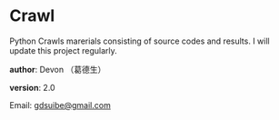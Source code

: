 # Crawl
Python Crawls marerials consisting of source codes and results. I will update this project regularly.

__author__: Devon （葛德生）

__version__: 2.0

Email: gdsuibe@gmail.com
